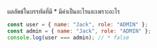 ผลลัพธ์ในบรรทัดที่มี \* มีค่าเป็นอะไรและเพราะอะไร

```js
const user = { name: "Jack", role: "ADMIN" };
const admin = { name: "Jack", role: "ADMIN" };
console.log(user === admin); // * false
```
